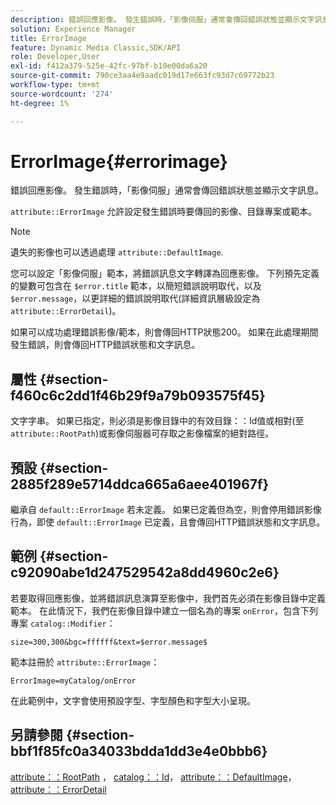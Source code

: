 ```yaml
---
description: 錯誤回應影像。 發生錯誤時，「影像伺服」通常會傳回錯誤狀態並顯示文字訊息。
solution: Experience Manager
title: ErrorImage
feature: Dynamic Media Classic,SDK/API
role: Developer,User
exl-id: f412a379-525e-42fc-97bf-b10e00da6a20
source-git-commit: 790ce3aa4e9aadc019d17e663fc93d7c69772b23
workflow-type: tm+mt
source-wordcount: '274'
ht-degree: 1%

---
```


# ErrorImage{#errorimage}

錯誤回應影像。 發生錯誤時，「影像伺服」通常會傳回錯誤狀態並顯示文字訊息。

`attribute::ErrorImage` 允許設定發生錯誤時要傳回的影像、目錄專案或範本。

>[!NOTE]
>
>遺失的影像也可以透過處理 `attribute::DefaultImage`.

您可以設定「影像伺服」範本，將錯誤訊息文字轉譯為回應影像。 下列預先定義的變數可包含在 `$error.title` 範本，以簡短錯誤說明取代，以及 `$error.message`，以更詳細的錯誤說明取代(詳細資訊層級設定為 `attribute::ErrorDetail`)。

如果可以成功處理錯誤影像/範本，則會傳回HTTP狀態200。 如果在此處理期間發生錯誤，則會傳回HTTP錯誤狀態和文字訊息。

## 屬性 {#section-f460c6c2dd1f46b29f9a79b093575f45}

文字字串。 如果已指定，則必須是影像目錄中的有效目錄：：Id值或相對(至 `attribute::RootPath`)或影像伺服器可存取之影像檔案的絕對路徑。

## 預設 {#section-2885f289e5714ddca665a6aee401967f}

繼承自 `default::ErrorImage` 若未定義。 如果已定義但為空，則會停用錯誤影像行為，即使 `default::ErrorImage` 已定義，且會傳回HTTP錯誤狀態和文字訊息。

## 範例 {#section-c92090abe1d247529542a8dd4960c2e6}

若要取得回應影像，並將錯誤訊息演算至影像中，我們首先必須在影像目錄中定義範本。 在此情況下，我們在影像目錄中建立一個名為的專案 `onError`，包含下列專案 `catalog::Modifier`：

`size=300,300&bgc=ffffff&text=$error.message$`

範本註冊於 `attribute::ErrorImage`：

`ErrorImage=myCatalog/onError`

在此範例中，文字會使用預設字型、字型顏色和字型大小呈現。

## 另請參閱 {#section-bbf1f85fc0a34033bdda1dd3e4e0bbb6}

[attribute：：RootPath](../../../../../is-api/image-catalog/image-serving-api-ref/c-image-catalog-reference/c-attributes-reference/r-rootpath.md#reference-17d57e5967be403b8408fa7214017494) ， [catalog：：Id](/help/aem-is-ir-api/is-api/image-catalog/image-serving-api-ref/c-image-catalog-reference/c-image-svg-data-reference/c-image-data-reference/r-id-cat.md)， [attribute：：DefaultImage](../../../../../is-api/image-catalog/image-serving-api-ref/c-image-catalog-reference/c-attributes-reference/r-is-cat-defaultimage.md#reference-8e9900e129f54ed68462a3c2fc3bc433)， [attribute：：ErrorDetail](../../../../../is-api/image-catalog/image-serving-api-ref/c-image-catalog-reference/c-attributes-reference/r-errordetail.md#reference-4987c8cddcba4c88960170e49cafc561)
